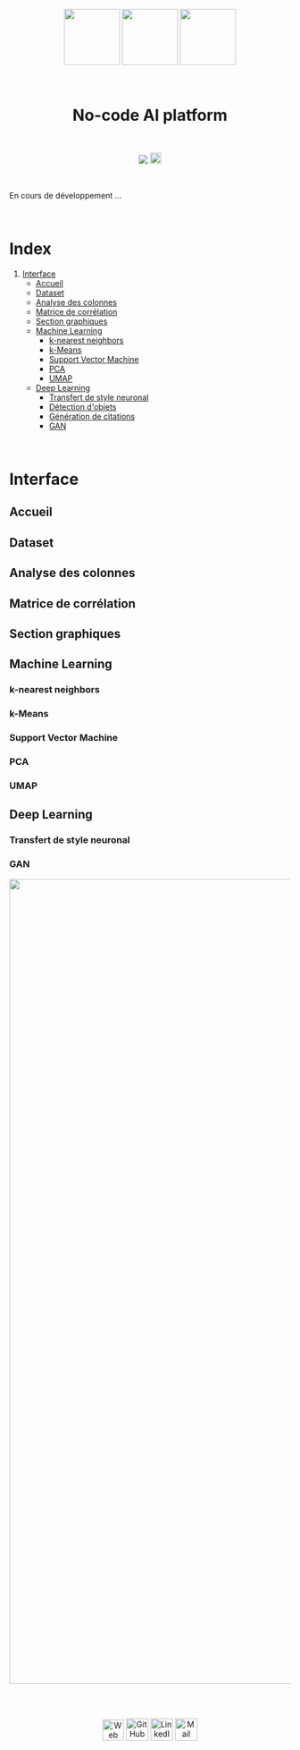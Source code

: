 <p align="center">
  <img src="https://user-images.githubusercontent.com/63207451/122607703-45785180-d07b-11eb-9f7e-b8505e04d5b1.png" height="100">
  <img src="https://user-images.githubusercontent.com/63207451/141207902-87510f35-c5f9-482a-8194-80b782a17f49.png" height="100">
  <img src="https://user-images.githubusercontent.com/63207451/141208795-3b0b5e6e-e014-4215-8ed2-fdd205ddfa41.png" height="100">
</p>

<br/>
<h1 align="center"> No-code AI platform </h1>
<br/>

<p align="center">
  <a href="https://share.streamlit.io/antonin-lfv/online_preprocessing_for_ml/main.py"><img src="https://static.streamlit.io/badges/streamlit_badge_black_white.svg"/></a>
  <a href="https://www.codacy.com/gh/antonin-lfv/Online_preprocessing_for_ML/dashboard?utm_source=github.com&amp;utm_medium=referral&amp;utm_content=antonin-lfv/Online_preprocessing_for_ML&amp;utm_campaign=Badge_Grade"><img src="https://app.codacy.com/project/badge/Grade/24ff1896d8a548b2a6800b6836bf21fb" height="20"/></a>
  </p>

<br/>

En cours de développement ...

<br/>

# Index

1. [Interface](#Interface)
    - [Accueil](#Accueil)
    - [Dataset](#Dataset)
    - [Analyse des colonnes](#Analyse-des-colonnes)
    - [Matrice de corrélation](#Matrice-de-corrélation)
    - [Section graphiques](#Section-graphiques)
    - [Machine Learning](#Machine-Learning)
      - [k-nearest neighbors](#k-nearest-neighbors)
      - [k-Means](#K-Means)
      - [Support Vector Machine](#Support-Vector-Machine)
      - [PCA](#PCA)
      - [UMAP](#UMAP)
    - [Deep Learning](#Deep-Learning)
      - [Transfert de style neuronal](#Transfert-de-style-neuronal)
      - [Détection d'objets](#Détection-dobjets)
      - [Génération de citations](#Génération-de-citations)
      - [GAN](#GAN)


<br/>

# Interface

## Accueil

## Dataset

## Analyse des colonnes

## Matrice de corrélation

## Section graphiques

## Machine Learning

### k-nearest neighbors

### k-Means

### Support Vector Machine

### PCA

### UMAP

## Deep Learning

### Transfert de style neuronal

### GAN


<p align="center">
<img width="1439" alt="Capture d’écran 2021-07-22 à 19 17 34" src="https://user-images.githubusercontent.com/63207451/126681154-fa50acbe-766b-44a1-89a6-43288f06d6f6.png">
</p>

<br/>

<br/>

<p align="center">
    <a href="https://antonin-lfv.github.io" class="fancybox" ><img src="https://user-images.githubusercontent.com/63207451/127334786-f48498e4-7aa1-4fbd-b7b4-cd78b43972b8.png" title="Web Page" width="38" height="38"></a>
  <a href="https://github.com/antonin-lfv" class="fancybox" ><img src="https://user-images.githubusercontent.com/63207451/97302854-e484da80-1859-11eb-9374-5b319ca51197.png" title="GitHub" width="40" height="40"></a>
  <a href="https://www.linkedin.com/in/antonin-lefevre-565b8b141" class="fancybox" ><img src="https://user-images.githubusercontent.com/63207451/97303444-b2c04380-185a-11eb-8cfc-864c33a64e4b.png" title="LinkedIn" width="40" height="40"></a>
  <a href="mailto:antoninlefevre45@icloud.com" class="fancybox" ><img src="https://user-images.githubusercontent.com/63207451/97303543-cec3e500-185a-11eb-8adc-c1364e2054a9.png" title="Mail" width="40" height="40"></a>
</p>
